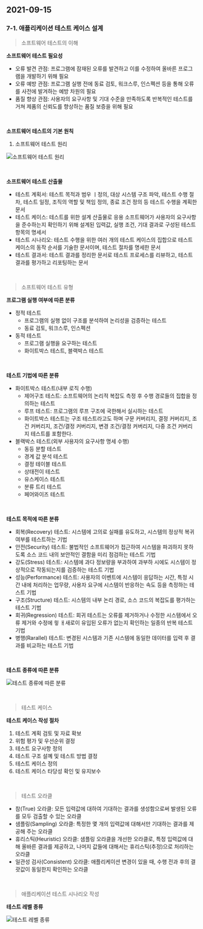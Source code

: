 ## 2021-09-15

### 7-1. 애플리케이션 테스트 케이스 설계

> 소프트웨어 테스트의 이해

**소프트웨어 테스트 필요성**

* 오류 발견 관점: 프로그램에 잠재된 오류를 발견하고 이를 수정하여 올바른 프로그램을 개발하기 위해 필요
* 오류 예방 관점: 프로그램 실행 전에 동료 검토, 워크스루, 인스펙션 등을 통해 오류를 사전에 발겨하는 예방 차원의 필요
* 품질 향상 관점: 사용자의 요구사항 및 기대 수준을 만족하도록 반복적인 테스트를 거쳐 제품의 신뢰도를 향상하는 품질 보증을 위해 필요

<br>

**소프트웨어 테스트의 기본 원칙**

1. 소프트웨어 테스트 원리

![소프트웨어 테스트 원리](https://user-images.githubusercontent.com/68210266/133430534-6eb0a265-d6d7-443f-9c94-0d05d8cfe41f.PNG)

<br>

**소프트웨어 테스트 산출물**

* 테스트 계획서: 테스트 목적과 범우 ㅣ정의, 대상 시스템 구조 파악, 테스트 수행 절차, 테스트 일정, 조직의 역할 및 책임 정의, 종료 조건 정의 등 테스트 수행을 계획한 문서
* 테스트 케이스: 테스트를 위한 설계 산출물로 응용 소프트웨어가 사용자의 요구사항을 준수하는지 확인하기 위해 설계된 입력값, 실행 조건, 기대 결과로 구성된 테스트 항목의 명세서
* 테스트 시나리오: 테스트 수행을 위한 여러 개의 테스트 케이스의 집합으로 테스트 케이스의 동작 순서를 기술한 문서이며, 테스트 절차를 명세한 문서
* 테스트 결과서: 테스트 결과를 정리한 문서로 테스트 프로세스를 리뷰하고, 테스트 결과를 평가하고 리포팅하는 문서

<br>

> 소프트웨어 테스트 유형

**프로그램 실행 여부에 따른 분류**

* 정적 테스트
  * 프로그램의 실행 없이 구조를 분석하여 논리성을 검증하는 테스트
  * 동료 검토, 워크스루, 인스펙션
* 동적 테스트
  * 프로그램 실행을 요구하는 테스트
  * 화이트박스 테스트, 블랙박스 테스트

<br>

**테스트 기법에 따른 분류**

* 화이트박스 테스트(내부 로직 수행)
  * 제어구조 테스트: 소프트웨어의 논리적 복잡도 측정 후 수행 경로들의 집합을 정의하는 테스트
  * 루프 테스트: 프로그램의 루프 구조에 국한해서 실시하는 테스트
  * 화이트박스 테스트는 구조 테스트라고도 하며 구문 커버리지, 결정 커버리지, 조건 커버리지, 조건/결정 커버리지, 변경 조건/결정 커버리지, 다중 조건 커버리지 테스트를 포함한다.
* 블랙박스 테스트(외부 사용자의 요구사항 명세 수행)
  * 동등 분할 테스트
  * 경계 값 분석 테스트
  * 결정 테이블 테스트
  * 상태전이 테스트
  * 유스케이스 테스트
  * 분류 트리 테스트
  * 페어와이즈 테스트

<br>

**테스트 목적에 따른 분류**

* 회복(Recovery) 테스트: 시스템에 고의로 실패를 유도하고, 시스템의 정상적 복귀 여부를 테스트하는 기법
* 안전(Security) 테스트: 불법적인 소프트웨어가 접근하여 시스템을 파괴하지 못하도록 소스 코드 내의 보안적인 결함을 미리 점검하는 테스트 기법
* 강도(Stress) 테스트: 시스템에 과다 정보량을 부과하여 과부하 시에도 시스템이 정상적으로 작동되는지를 검증하는 테스트 기법
* 성능(Performance) 테스트: 사용자의 이벤트에 시스템이 응답하는 시간, 특정 시간 내에 처리하는 업무량, 사용자 요구에 시스템이 반응하는 속도 등을 측정하는 테스트 기법
* 구조(Structure) 테스트: 시스템의 내부 논리 경로, 소스 코드의 복잡도를 평가하는 테스트 기법
* 회귀(Regression) 테스트: 회귀 테스트는 오류를 제거하거나 수정한 시스템에서 오류 제거와 수정에 읳 ㅐ새로이 유입된 오류가 없는지 확인하는 일종의 반복 테스트 기법
* 병행(Rarallel) 테스트: 변경된 시스템과 기존 시스템에 동일한 데이터를 입력 후 결과를 비교하는 테스트 기법

<br>

**테스트 종류에 따른 분류**

![테스트 종류에 따른 분류](https://user-images.githubusercontent.com/68210266/133439936-1f77d20b-ff0c-4a3c-bcc6-2ee4a04654c0.PNG)

<br>

> 테스트 케이스

**테스트 케이스 작성 절차**

1. 테스트 계획 검토 및 자료 확보
2. 위험 평가 및 우선순위 결정
3. 테스트 요구사항 정의
4. 테스트 구조 설꼐 및 테스트 방법 결정
5. 테스트 케이스 정의
6. 테스트 케이스 타당성 확인 및 유지보수

<br>

> 테스트 오라클

* 참(True) 오라클: 모든 입력값에 대하여 기대하는 결과를 생성함으로써 발생된 오류를 모두  검출할 수 있는 오라클
* 샘플링(Sampling) 오라클: 특정한 몇 개의 입력값에 대해서만 기대하는 결과를 제공해 주는 오라클
* 휴리스틱(Heuristic) 오라클: 샘플링 오라클을 개선한 오라클로, 특정 입력값에 대해 올바른 결과를 제공하고, 나머지 값들에 대해서는 휴리스틱(추정)으로 처리하는 오라클
* 일관성 검사(Consistent) 오라클: 애플리케이션 변경이 있을 때, 수행 전과 후의 결괏값이 동일한지 확인하는 오라클

<br>

> 애플리케이션 테스트 시나리오 작성

**테스트 레벨 종류**

![테스트 레벨 종류](https://user-images.githubusercontent.com/68210266/133610806-aa58cdbc-23b7-4cbd-bfc0-98eb0b281802.PNG)